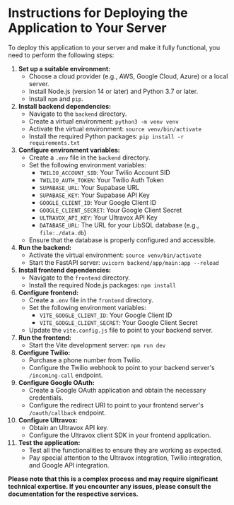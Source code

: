 # Instructions for Deploying the Application to Your Server

To deploy this application to your server and make it fully functional, you need to perform the following steps:

1.  **Set up a suitable environment:**
    *   Choose a cloud provider (e.g., AWS, Google Cloud, Azure) or a local server.
    *   Install Node.js (version 14 or later) and Python 3.7 or later.
    *   Install `npm` and `pip`.
2.  **Install backend dependencies:**
    *   Navigate to the `backend` directory.
    *   Create a virtual environment: `python3 -m venv venv`
    *   Activate the virtual environment: `source venv/bin/activate`
    *   Install the required Python packages: `pip install -r requirements.txt`
3.  **Configure environment variables:**
    *   Create a `.env` file in the `backend` directory.
    *   Set the following environment variables:
        *   `TWILIO_ACCOUNT_SID`: Your Twilio Account SID
        *   `TWILIO_AUTH_TOKEN`: Your Twilio Auth Token
        *   `SUPABASE_URL`: Your Supabase URL
        *   `SUPABASE_KEY`: Your Supabase API Key
        *   `GOOGLE_CLIENT_ID`: Your Google Client ID
        *   `GOOGLE_CLIENT_SECRET`: Your Google Client Secret
        *   `ULTRAVOX_API_KEY`: Your Ultravox API Key
        *   `DATABASE_URL`: The URL for your LibSQL database (e.g., `file:./data.db`)
    *   Ensure that the database is properly configured and accessible.
4.  **Run the backend:**
    *   Activate the virtual environment: `source venv/bin/activate`
    *   Start the FastAPI server: `uvicorn backend/app/main:app --reload`
5.  **Install frontend dependencies:**
    *   Navigate to the `frontend` directory.
    *   Install the required Node.js packages: `npm install`
6.  **Configure frontend:**
    *   Create a `.env` file in the `frontend` directory.
    *   Set the following environment variables:
        *   `VITE_GOOGLE_CLIENT_ID`: Your Google Client ID
        *   `VITE_GOOGLE_CLIENT_SECRET`: Your Google Client Secret
    *   Update the `vite.config.js` file to point to your backend server.
7.  **Run the frontend:**
    *   Start the Vite development server: `npm run dev`
8.  **Configure Twilio:**
    *   Purchase a phone number from Twilio.
    *   Configure the Twilio webhook to point to your backend server's `/incoming-call` endpoint.
9.  **Configure Google OAuth:**
    *   Create a Google OAuth application and obtain the necessary credentials.
    *   Configure the redirect URI to point to your frontend server's `/oauth/callback` endpoint.
10. **Configure Ultravox:**
    *   Obtain an Ultravox API key.
    *   Configure the Ultravox client SDK in your frontend application.
11. **Test the application:**
    *   Test all the functionalities to ensure they are working as expected.
    *   Pay special attention to the Ultravox integration, Twilio integration, and Google API integration.

**Please note that this is a complex process and may require significant technical expertise. If you encounter any issues, please consult the documentation for the respective services.**
